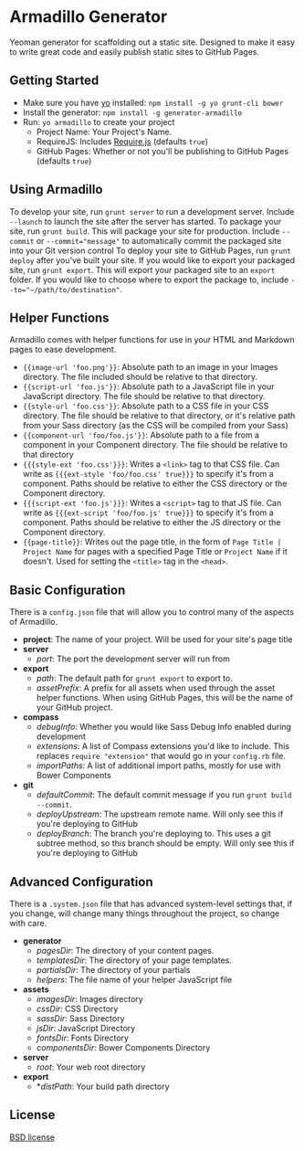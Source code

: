 # Armadillo Generator

Yeoman generator for scaffolding out a static site. Designed to make it easy to write great code and easily publish static sites to GitHub Pages.


## Getting Started

- Make sure you have [yo](https://github.com/yeoman/yo) installed: `npm install -g yo grunt-cli bower`
- Install the generator: `npm install -g generator-armadillo`
- Run: `yo armadillo` to create your project
	- Project Name: Your Project's Name.
	- RequireJS: Includes [Require.js](http://requirejs.org/) (defaults `true`)
	- GitHub Pages: Whether or not you'll be publishing to GitHub Pages (defaults `true`)

## Using Armadillo

To develop your site, run `grunt server` to run a development server. Include `--launch` to launch the site after the server has started.
To package your site, run `grunt build`. This will package your site for production. Include `--commit` or `--commit="message"` to automatically commit the packaged site into your Git version control
To deploy your site to GitHub Pages, run `grunt deploy` after you've built your site.
If you would like to export your packaged site, run `grunt export`. This will export your packaged site to an `export` folder. If you would like to choose where to export the package to, include `--to="~/path/to/destination"`.

## Helper Functions

Armadillo comes with helper functions for use in your HTML and Markdown pages to ease development.

* `{{image-url 'foo.png'}}`: Absolute path to an image in your Images directory. The file included should be relative to that directory.
* `{{script-url 'foo.js'}}`: Absolute path to a JavaScript file in your JavaScript directory. The file should be relative to that directory.
* `{{style-url 'foo.css'}}`: Absolute path to a CSS file in your CSS directory. The file should be relative to that directory, or it's relative path from your Sass directory (as the CSS will be compiled from your Sass)
* `{{component-url 'foo/foo.js'}}`: Absolute path to a file from a component in your Component directory. The file should be relative to that directory
* `{{{style-ext 'foo.css'}}}`: Writes a `<link>` tag to that CSS file. Can write as `{{{ext-style 'foo/foo.css' true}}}` to specify it's from a component. Paths should be relative to either the CSS directory or the Component directory.
* `{{{script-ext 'foo.js'}}}`: Writes a `<script>` tag to that JS file. Can write as `{{{ext-script 'foo/foo.js' true}}}` to specify it's from a component. Paths should be relative to either the JS directory or the Component directory.
* `{{page-title}}`: Writes out the page title, in the form of `Page Title | Project Name` for pages with a specified Page Title or `Project Name` if it doesn't. Used for setting the `<title>` tag in the `<head>`.

## Basic Configuration

There is a `config.json` file that will allow you to control many of the aspects of Armadillo.

* **project**: The name of your project. Will be used for your site's page title
* **server**
	* *port*: The port the development server will run from
* **export**
	* *path*: The default path for `grunt export` to export to.
	* *assetPrefix*: A prefix for all assets when used through the asset helper functions. When using GitHub Pages, this will be the name of your GitHub project.
* **compass**
	* *debugInfo*: Whether you would like Sass Debug Info enabled during development
	* *extensions*: A list of Compass extensions you'd like to include. This replaces `require "extension"` that would go in your `config.rb` file.
	* *importPaths*: A list of additional import paths, mostly for use with Bower Components
* **git**
	* *defaultCommit*: The default commit message if you run `grunt build --commit`.
	* *deployUpstream*: The upstream remote name. Will only see this if you're deploying to GitHub
	* *deployBranch*: The branch you're deploying to. This uses a git subtree method, so this branch should be empty. Will only see this if you're deploying to GitHub

## Advanced Configuration

There is a `.system.json` file that has advanced system-level settings that, if you change, will change many things throughout the project, so change with care. 

* **generator**
	* *pagesDir*: The directory of your content pages.
	* *templatesDir*: The directory of your page templates.
	* *partialsDir*: The directory of your partials
	* *helpers*: The file name of your helper JavaScript file
* **assets**
	* *imagesDir*: Images directory
	* *cssDir*: CSS Directory
	* *sassDir*: Sass Directory
	* *jsDir*: JavaScript Directory
	* *fontsDir*: Fonts Directory
	* *componentsDir*: Bower Components Directory
* **server**
	* *root*: Your web root directory
* **export**
	* **distPath*: Your build path directory

## License

[BSD license](http://opensource.org/licenses/bsd-license.php)
